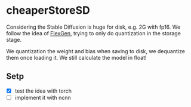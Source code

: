 # cheaperStoreSD

Considering the Stable Diffusion is huge for disk, e.g. 2G with fp16. We follow the idea of [FlexGen](https://github.com/FMInference/FlexGen), trying to only do quantization in the storage stage. 

We quantization the weight and bias when saving to disk, we dequantize them once loading it. We still calculate the model in float!

## Setp

- [x] test the idea with torch
- [ ] implement it with ncnn